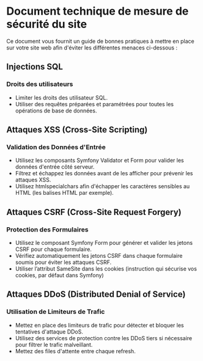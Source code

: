 # Document technique de mesure de sécurité du site
Ce document vous fournit un guide de bonnes pratiques à mettre en place sur votre site web afin d'éviter les différentes menaces ci-dessous :
## Injections SQL
### Droits des utilisateurs
- Limiter les droits des utilisateur SQL.
- Utiliser des requêtes préparées et paramétrées pour toutes les opérations de base de données.
## Attaques XSS (Cross-Site Scripting)
### Validation des Données d'Entrée
- Utilisez les composants Symfony Validator et Form pour valider les données d'entrée côté serveur.
- Filtrez et échappez les données avant de les afficher pour prévenir les attaques XSS.
- Utilisez htmlspecialchars afin d'échapper les caractères sensibles au HTML (les balises HTML par exemple).
## Attaques CSRF (Cross-Site Request Forgery)
### Protection des Formulaires
- Utilisez le composant Symfony Form pour générer et valider les jetons CSRF pour chaque formulaire.
- Vérifiez automatiquement les jetons CSRF dans chaque formulaire soumis pour éviter les attaques CSRF.
- Utiliser l’attribut SameSite dans les cookies (instruction qui sécurise vos 
cookies, par défaut dans Symfony)
## Attaques DDoS (Distributed Denial of Service)
### Utilisation de Limiteurs de Trafic
- Mettez en place des limiteurs de trafic pour détecter et bloquer les tentatives d'attaque DDoS.
- Utilisez des services de protection contre les DDoS tiers si nécessaire pour filtrer le trafic malveillant.
- Mettez des files d'attente entre chaque refresh.